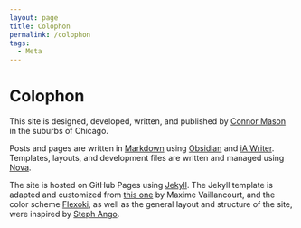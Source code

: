 ```yaml
---
layout: page
title: Colophon
permalink: /colophon
tags:
  - Meta
---
```

# Colophon

This site is designed, developed, written, and published by [Connor Mason](/about) in the suburbs of Chicago. 

Posts and pages are written in [Markdown](https://daringfireball.net/projects/markdown) using [Obsidian](https://obsidian.md) and [iA Writer](https://ia.net/writer). Templates, layouts, and development files are written and managed using [Nova](https://nova.app).

The site is hosted on GitHub Pages using [Jekyll](https://jekyllrb.com). The Jekyll template is adapted and customized from [this one](https://github.com/maximevaillancourt/digital-garden-jekyll-template) by Maxime Vaillancourt, and the color scheme [Flexoki](https://stephango.com/flexoki), as well as the general layout and structure of the site, were inspired by [Steph Ango](https://stephango.com).